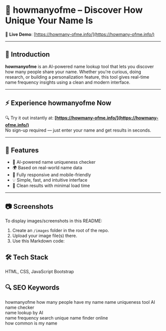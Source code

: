 # 🧠 howmanyofme – Discover How Unique Your Name Is

🔗 **Live Demo**: [https://howmany-ofme.info/](https://howmany-ofme.info/)

---

## 📌 Introduction

**howmanyofme** is an AI-powered name lookup tool that lets you discover how many people share your name. Whether you're curious, doing research, or building a personalization feature, this tool gives real-time name frequency insights using a clean and modern interface.

---

## ⚡ Experience howmanyofme Now

🔍 Try it out instantly at: **[https://howmany-ofme.info/](https://howmany-ofme.info/)**  
No sign-up required — just enter your name and get results in seconds.

---

## 🚀 Features

- 🧠 AI-powered name uniqueness checker
- 🌍 Based on real-world name data
- 📱 Fully responsive and mobile-friendly
- 💡 Simple, fast, and intuitive interface
- 🧾 Clean results with minimal load time

---

## 📷 Screenshots

To display images/screenshots in this README:

1. Create an `/images` folder in the root of the repo.
2. Upload your image file(s) there.
3. Use this Markdown code:

## 🛠️ Tech Stack

HTML, CSS, JavaScript
Bootstrap

## 🔍 SEO Keywords

howmanyofme
how many people have my name
name uniqueness tool
AI name checker\
name lookup by AI\
name frequency search
unique name finder online\
how common is my name


